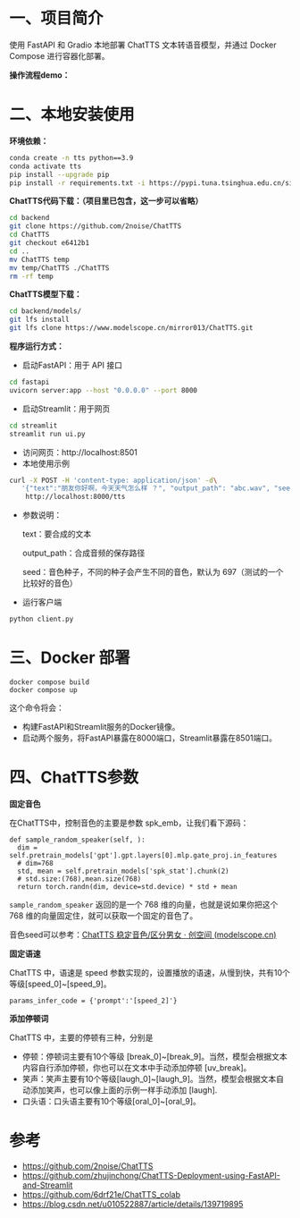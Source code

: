 # **一、项目简介**

使用 FastAPI 和 Gradio 本地部署 ChatTTS 文本转语音模型，并通过 Docker Compose 进行容器化部署。

**操作流程demo：**

# **二、本地安装使用**

**环境依赖：**

```bash
conda create -n tts python==3.9
conda activate tts 
pip install --upgrade pip
pip install -r requirements.txt -i https://pypi.tuna.tsinghua.edu.cn/simple
```

**ChatTTS代码下载：（项目里已包含，这一步可以省略）**

```bash
cd backend
git clone https://github.com/2noise/ChatTTS
cd ChatTTS
git checkout e6412b1
cd ..
mv ChatTTS temp
mv temp/ChatTTS ./ChatTTS
rm -rf temp
```

**ChatTTS模型下载：**

```bash
cd backend/models/
git lfs install
git lfs clone https://www.modelscope.cn/mirror013/ChatTTS.git
```

**程序运行方式：**

- 启动FastAPI：用于 API 接口

```bash
cd fastapi
uvicorn server:app --host "0.0.0.0" --port 8000
```

- 启动Streamlit：用于网页

```bash
cd streamlit
streamlit run ui.py
```

- 访问网页：http://localhost:8501
- 本地使用示例

```bash
curl -X POST -H 'content-type: application/json' -d\
   '{"text":"朋友你好啊，今天天气怎么样 ？", "output_path": "abc.wav", "seed":232}' \
    http://localhost:8000/tts
```

- 参数说明：

  text：要合成的文本

  output_path：合成音频的保存路径

  seed：音色种子，不同的种子会产生不同的音色，默认为 697（测试的一个比较好的音色）
- 运行客户端

```bash
python client.py
```

# **三、Docker 部署**

```
docker compose build
docker compose up
```

这个命令将会：

* 构建FastAPI和Streamlit服务的Docker镜像。
* 启动两个服务，将FastAPI暴露在8000端口，Streamlit暴露在8501端口。

# **四、ChatTTS参数**

**固定音色**

在ChatTTS中，控制音色的主要是参数 spk_emb，让我们看下源码：

```
def sample_random_speaker(self, ):
  dim = self.pretrain_models['gpt'].gpt.layers[0].mlp.gate_proj.in_features
  # dim=768
  std, mean = self.pretrain_models['spk_stat'].chunk(2)
  # std.size:(768),mean.size(768)
  return torch.randn(dim, device=std.device) * std + mean
```

`sample_random_speaker` 返回的是一个 768 维的向量，也就是说如果你把这个 768 维的向量固定住，就可以获取一个固定的音色了。

音色seed可以参考：[ChatTTS 稳定音色/区分男女 · 创空间 (modelscope.cn)](https://modelscope.cn/studios/ttwwwaa/ChatTTS_Speaker)

**固定语速**

ChatTTS 中，语速是 speed 参数实现的，设置播放的语速，从慢到快，共有10个等级[speed_0]~[speed_9]。

```
params_infer_code = {'prompt':'[speed_2]'}
```

**添加停顿词**

ChatTTS 中，主要的停顿有三种，分别是

* 停顿：停顿词主要有10个等级 [break_0]~[break_9]。当然，模型会根据文本内容自行添加停顿，你也可以在文本中手动添加停顿 [uv_break]。
* 笑声：笑声主要有10个等级[laugh_0]~[laugh_9]。当然，模型会根据文本自动添加笑声，也可以像上面的示例一样手动添加 [laugh].
* 口头语：口头语主要有10个等级[oral_0]~[oral_9]。

# **参考**

- https://github.com/2noise/ChatTTS
- https://github.com/zhujinchong/ChatTTS-Deployment-using-FastAPI-and-Streamlit
- https://github.com/6drf21e/ChatTTS_colab
- https://blog.csdn.net/u010522887/article/details/139719895
